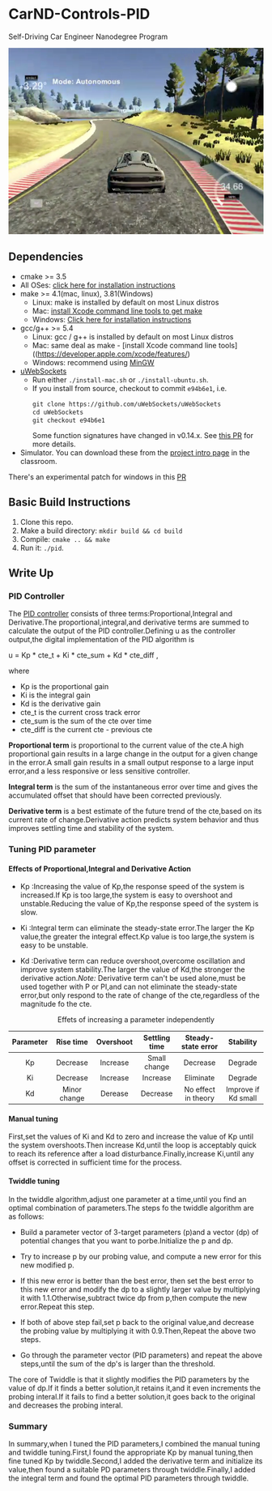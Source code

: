 # CarND-Controls-PID
Self-Driving Car Engineer Nanodegree Program

![PID](./picture/PID_Control.png)

## Dependencies

* cmake >= 3.5
 * All OSes: [click here for installation instructions](https://cmake.org/install/)
* make >= 4.1(mac, linux), 3.81(Windows)
  * Linux: make is installed by default on most Linux distros
  * Mac: [install Xcode command line tools to get make](https://developer.apple.com/xcode/features/)
  * Windows: [Click here for installation instructions](http://gnuwin32.sourceforge.net/packages/make.htm)
* gcc/g++ >= 5.4
  * Linux: gcc / g++ is installed by default on most Linux distros
  * Mac: same deal as make - [install Xcode command line tools]((https://developer.apple.com/xcode/features/)
  * Windows: recommend using [MinGW](http://www.mingw.org/)
* [uWebSockets](https://github.com/uWebSockets/uWebSockets)
  * Run either `./install-mac.sh` or `./install-ubuntu.sh`.
  * If you install from source, checkout to commit `e94b6e1`, i.e.
    ```
    git clone https://github.com/uWebSockets/uWebSockets 
    cd uWebSockets
    git checkout e94b6e1
    ```
    Some function signatures have changed in v0.14.x. See [this PR](https://github.com/udacity/CarND-MPC-Project/pull/3) for more details.
* Simulator. You can download these from the [project intro page](https://github.com/udacity/self-driving-car-sim/releases) in the classroom.

There's an experimental patch for windows in this [PR](https://github.com/udacity/CarND-PID-Control-Project/pull/3)

## Basic Build Instructions

1. Clone this repo.
2. Make a build directory: `mkdir build && cd build`
3. Compile: `cmake .. && make`
4. Run it: `./pid`. 


## Write Up

### PID Controller

The [PID controller](https://en.wikipedia.org/wiki/PID_controller) consists of three terms:Proportional,Integral and Derivative.The proportional,integral,and derivative terms are summed to calculate the output of the PID controller.Defining u as the controller output,the digital implementation of the PID algorithm is  

u = Kp * cte_t + Ki * cte_sum + Kd * cte_diff ,

where 

* Kp is the proportional gain
* Ki is the integral gain
* Kd is the derivative gain
* cte_t is the current cross track error
* cte_sum is the sum of the cte over time
* cte_diff is the current cte - previous cte
 

**Proportional term**  is proportional to the current value of the cte.A high proportional gain results in a large change in the output for a given change in the error.A small gain results in a small output response to a large input error,and a less responsive or less sensitive controller.

**Integral term** is the sum of the instantaneous error over time and gives the accumulated offset that should have been corrected previously.

**Derivative term** is a best estimate of the future trend of the cte,based on its current rate of change.Derivative action predicts system behavior and thus improves settling time and stability of the system.

### Tuning PID parameter


#### Effects of Proportional,Integral and Derivative Action

* Kp :Increasing the value of Kp,the response speed of the system is increased.If Kp is too large,the system is easy to overshoot and unstable.Reducing the value of Kp,the response speed of the system is slow.

* Ki :Integral term can eliminate the steady-state error.The larger the Kp value,the greater the integral effect.Kp value is too large,the system is easy to be unstable.

* Kd :Derivative term can reduce overshoot,overcome oscillation and improve system stability.The larger the value of Kd,the stronger the derivative action._Note:_ Derivative term can't be used alone,must be used together with P or PI,and can not eliminate the steady-state error,but only respond to the rate of change of the cte,regardless of the magnitude fo the cte.

<center>Effets of increasing a parameter independently </center>

Parameter | Rise time | Overshoot | Settling time | Steady-state error | Stability |
|:---:|:---:|:---:|:---:|:---:|:---:|
Kp | Decrease|Increase | Small change | Decrease |Degrade
Ki | Decrease|Increase | Increase | Eliminate | Degrade
Kd | Minor change|Derease | Decrease | No effect in theory|Improve if Kd small

#### Manual tuning
    
 First,set the values of Ki and Kd to zero and increase the value of Kp until the system overshoots.Then increase Kd,until the loop is acceptably quick to reach its reference after a load disturbance.Finally,increase Ki,until any offset is corrected in sufficient time for the process.


#### Twiddle tuning

In the twiddle algorithm,adjust one parameter at a time,until you find an optimal combination of parameters.The steps fo the twiddle algorithm are as follows:

* Build a parameter vector of 3-target parameters (p)and a vector (dp) of potential changes that you want to porbe.Initialize the p and dp.

* Try to increase p by our probing value, and compute a new error for this new modified p.

* If this new error is better than the best error, then set  the best error to this new error and modify the dp to a slightly larger value by multiplying it with 1.1.Otherwise,subtract twice dp from p,then compute the new error.Repeat this step.

* If both of above step fail,set p back to the original value,and decrease the probing value by multiplying it with 0.9.Then,Repeat the above two steps.

* Go through the parameter vector (PID parameters) and repeat the above steps,until the sum of the dp's is larger than the threshold.

The core of Twiddle is that it slightly modifies the PID parameters by the value of dp.If it finds a better solution,it retains it,and it even increments the probing interal.If it fails to find a better solution,it goes back to the original and decreases the probing interal.

### Summary

In summary,when I tuned the PID parameters,I combined the manual tuning and twiddle tuning.First,I found the appropriate Kp by manual tuning,then fine tuned Kp by twiddle.Second,I added the derivative term and initialize its value,then found a suitable PD parameters through twiddle.Finally,I added the integral term and found the optimal PID parameters through twiddle.


